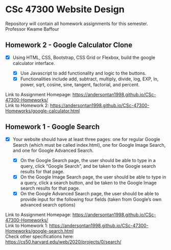 # CSc 47300 Website Design
Repository will contain all homework assignments for this semester.</br>
Professor Kwame Baffour

## Homework 2 - Google Calculator Clone
- [x] Using HTML, CSS, Bootstrap, CSS Grid or Flexbox, build the google calculator interface.


     - [x] Use Javascript to add functionality and logic to the buttons.
     - [x] Functionalities include add, subtract, multiply, divide, log, EXP, ln, power, sqrt, cosine, sine, tangent, factorial, and percent.

Link to Assignment Homepage: https://andersontan1998.github.io/CSc-47300-Homeworks/ </br>
Link to Homework 2: https://andersontan1998.github.io/CSc-47300-Homeworks/google-calculator.html </br>

## Homework 1 - Google Search
- [x] Your website should have at least three pages: one for regular Google Search (which must be called index.html), one for Google Image Search, and one for Google Advanced Search.


     - [x] On the Google Search page, the user should be able to type in a query, click “Google Search”, and be taken to the Google search results for that page.
     - [x] On the Google Image Search page, the user should be able to type in a query, click a search button, and be taken to the Google Image search results for that page.
     - [x] On the Google Advanced Search page, the user should be able to provide input for the following four fields (taken from Google’s own advanced search options)

Link to Assignment Homepage: https://andersontan1998.github.io/CSc-47300-Homeworks/ </br>
Link to Homework 1: https://andersontan1998.github.io/CSc-47300-Homeworks/google-search.html </br>
Check other specifications here: https://cs50.harvard.edu/web/2020/projects/0/search/ </br>



